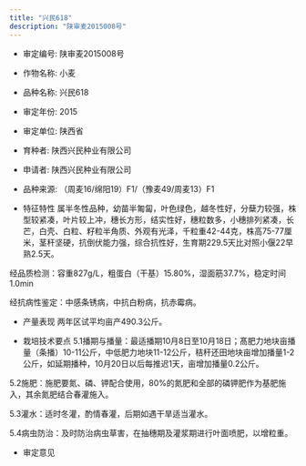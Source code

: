```yaml
---
title: "兴民618"
description: "陕审麦2015008号"
---
```

* 审定编号:  陕审麦2015008号

*  作物名称:  小麦

*  品种名称:  兴民618

*  审定年份:  2015

*  审定单位:  陕西省

* 育种者:  陕西兴民种业有限公司

*  申请者:  陕西兴民种业有限公司

*  品种来源:  （周麦16/绵阳19）F1/（豫麦49/周麦13）F1

*  特征特性
属半冬性品种，幼苗半匍匐，叶色绿色，越冬性好，分蘖力较强，株型较紧凑，叶片较上冲，穗长方形，结实性好，穗粒数多，小穗排列紧凑，长芒，白壳、白粒、籽粒半角质、外观有光泽，千粒重42-44克，株高75-77厘米，茎秆坚硬，抗倒伏能力强，综合抗性好，生育期229.5天比对照小偃22早熟2.5天。
经品质检测：容重827g/L，粗蛋白（干基）15.80%，湿面筋37.7%，稳定时间1.0min
经抗病性鉴定：中感条锈病，中抗白粉病，抗赤霉病。


*  产量表现
两年区试平均亩产490.3公斤。

*  栽培技术要点
5.1播期与播量：最适播期10月8日至10月18日；髙肥力地块亩播量（条播）10-11公斤，中低肥力地块11-12公斤，秸秆还田地块亩增加播量1-2公斤，如延期播种，10月20日以后每推迟1天，亩增加播量0.2公斤。
5.2施肥：施肥要氮、磷、钾配合使用，80%的氮肥和全部的磷钾肥作为基肥施入，其余氮肥结合春灌施入。
5.3灌水：适时冬灌，酌情春灌，后期如遇干旱适当灌水。
5.4病虫防治：及时防治病虫草害，在抽穗期及灌浆期进行叶面喷肥，以增粒重。


*  审定意见

